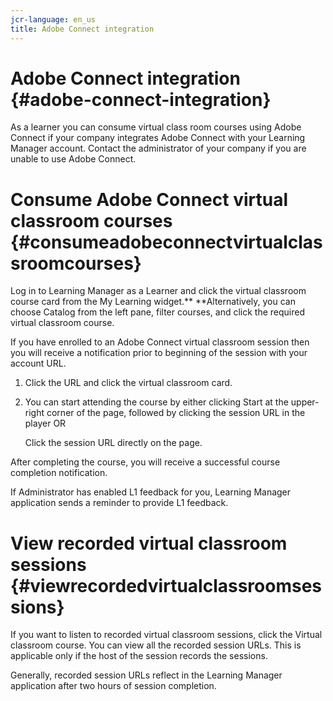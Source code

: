 ```yaml
---
jcr-language: en_us
title: Adobe Connect integration
---
```



# Adobe Connect integration {#adobe-connect-integration}

As a learner you can consume virtual class room courses using Adobe Connect if your company integrates Adobe Connect with your Learning Manager account.&nbsp;Contact the administrator of your company&nbsp;if you are unable to use Adobe Connect.

# Consume Adobe Connect virtual classroom courses {#consumeadobeconnectvirtualclassroomcourses}

Log in to Learning Manager as a Learner and click the virtual classroom course card from the My Learning widget.** **Alternatively, you can choose Catalog from the left pane, filter courses, and click the required virtual classroom course.

If you have enrolled to an Adobe Connect virtual classroom session then you will receive a notification prior to beginning of the session with your account URL.

1. Click the URL and click the virtual classroom card. 
1. You can start attending the course by either clicking Start at the upper-right corner of the page, followed by clicking the session URL in the player OR

   Click the session URL directly on the page.

After completing the course, you will receive a successful course completion notification.

If Administrator has enabled L1 feedback for you, Learning Manager application sends a reminder to provide L1 feedback.

# View recorded virtual classroom sessions {#viewrecordedvirtualclassroomsessions}

If you want to listen to recorded virtual classroom sessions, click the Virtual classroom course. You can view all the recorded session URLs. This is applicable only if the host of the session records the sessions.

Generally, recorded session URLs reflect in the Learning Manager application&nbsp;after two hours of session completion.
